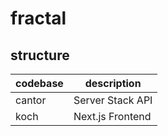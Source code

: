 # fractal

## structure

| codebase |   description    |
|----------|------------------|
|  cantor  | Server Stack API |
|   koch   | Next.js Frontend |

